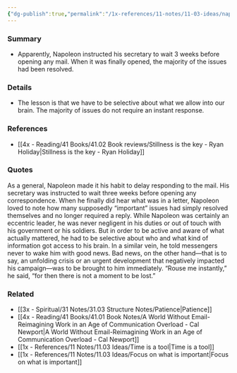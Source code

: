 ```yaml
---
{"dg-publish":true,"permalink":"/1x-references/11-notes/11-03-ideas/napoleon-would-wait-3-weeks-before-opening-any-mail/","title":"Napoleon would wait 3 weeks before opening any mail","created":"2024-03-09T11:54:42.268+03:00","updated":"2024-03-09T11:54:42.268+03:00"}
---
```



### Summary
- Apparently, Napoleon instructed his secretary to wait 3 weeks before opening any mail. When it was finally opened, the majority of the issues had been resolved.

### Details
- The lesson is that we have to be selective about what we allow into our brain. The majority of issues do not require an instant response.

### References
- [[4x - Reading/41 Books/41.02 Book reviews/Stillness is the key - Ryan Holiday\|Stillness is the key - Ryan Holiday]]

### Quotes
As a general, Napoleon made it his habit to delay responding to the mail. His secretary was instructed to wait three weeks before opening any correspondence. When he finally did hear what was in a letter, Napoleon loved to note how many supposedly “important” issues had simply resolved themselves and no longer required a reply.
While Napoleon was certainly an eccentric leader, he was never negligent in his duties or out of touch with his government or his soldiers. But in order to be active and aware of what actually mattered, he had to be selective about who and what kind of information got access to his brain.
In a similar vein, he told messengers never to wake him with
good news. Bad news, on the other hand—that is to say, an unfolding crisis or an urgent development that negatively impacted his campaign—was to be brought to him immediately. “Rouse me instantly,” he said, “for then there is not a moment to be lost.”


### Related
- [[3x - Spiritual/31 Notes/31.03 Structure Notes/Patience\|Patience]]
- [[4x - Reading/41 Books/41.01 Book Notes/A World Without Email-Reimagining Work in an Age of Communication Overload - Cal Newport\|A World Without Email-Reimagining Work in an Age of Communication Overload - Cal Newport]]
- [[1x - References/11 Notes/11.03 Ideas/Time is a tool\|Time is a tool]]
- [[1x - References/11 Notes/11.03 Ideas/Focus on what is important\|Focus on what is important]]